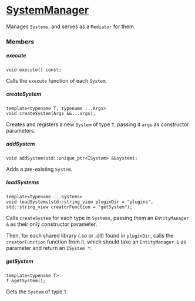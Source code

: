 # [SystemManager](SystemManager.hpp)

Manages `Systems`, and serves as a `Mediator` for them.

### Members

##### execute

```
void execute() const;
```
Calls the `execute` function of each `System`.

##### createSystem

```
template<typename T, typename ...Args>
void createSystem(Args &&...args);
```
Creates and registers a new `System` of type `T`, passing it `args` as constructor parameters.

##### addSystem

```
void addSystem(std::unique_ptr<ISystem> &&system);
```
Adds a pre-existing `System`.

##### loadSystems

```
template<typename ...Systems>
void loadSystems(std::string_view pluginDir = "plugins", std::string_view creatorFunction = "getSystem");
```
Calls `createSystem` for each type in `Systems`, passing them an `EntityManager &` as their only constructor parameter.
 
Then, for each shared library (.so or .dll) found in `pluginDir`, calls the `creatorFunction` function from it, which should take an `EntityManager &` as parameter and return an `ISystem *`.

##### getSystem

```
template<typename T>
T &getSystem();
```
Gets the `System` of type `T`.
